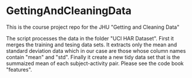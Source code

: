 # GettingAndCleaningData
This is the course project repo for the JHU "Getting and Cleaning Data"

The script processes the data in the folder "UCI HAR Dataset". First it merges the training and tesing data sets. It extracts only the mean and standard deviation data which in our case are those whose column names contain "mean" and "std". Finally it create a new tidy data set that is the summaized mean of each subject-activity pair. Please see the code book "features".
